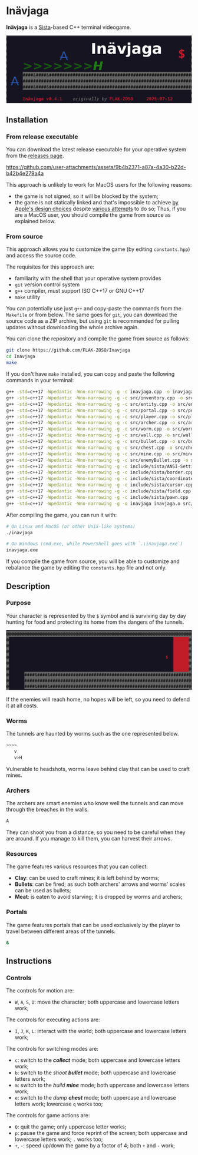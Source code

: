 # Inävjaga

**Inävjaga** is a [Sista](https://github.com/FLAK-ZOSO/Sista)-based C++ terminal videogame.

![Inävjaga banner](image/banner.png)

## Installation

### From release executable

You can download the latest release executable for your operative system from the [releases page](https://github.com/FLAK-ZOSO/Inavjaga/releases).

https://github.com/user-attachments/assets/9b4b2371-a87a-4a30-b22d-b42b4e279a4a

This approach is unlikely to work for MacOS users for the following reasons:
- the game is not signed, so it will be blocked by the system;
- the game is not statically linked and that's impossible to achieve [by Apple's design choices](https://discussions.apple.com/thread/1945589?sortBy=rank) despite [various attempts](https://github.com/skaht/Csu-85/issues/2) to do so;
Thus, if you are a MacOS user, you should compile the game from source as explained below.

### From source

This approach allows you to customize the game (by editing `constants.hpp`) and access the source code.

The requisites for this approach are:
- familiarity with the shell that your operative system provides
- `git` version control system
- `g++` compiler, must support ISO C++17 or GNU C++17
- `make` utility

You can potentially use just `g++` and copy-paste the commands from the `Makefile` or from below.
The same goes for `git`, you can download the source code as a ZIP archive, but using `git` is recommended for pulling updates without downloading the whole archive again.

You can clone the repository and compile the game from source as follows:

```bash
git clone https://github.com/FLAK-ZOSO/Inavjaga
cd Inavjaga
make
```

If you don't have `make` installed, you can copy and paste the following commands in your terminal:

```bash
g++ -std=c++17 -Wpedantic -Wno-narrowing -g -c inavjaga.cpp -o inavjaga.o
g++ -std=c++17 -Wpedantic -Wno-narrowing -g -c src/inventory.cpp -o src/inventory.o
g++ -std=c++17 -Wpedantic -Wno-narrowing -g -c src/entity.cpp -o src/entity.o
g++ -std=c++17 -Wpedantic -Wno-narrowing -g -c src/portal.cpp -o src/portal.o
g++ -std=c++17 -Wpedantic -Wno-narrowing -g -c src/player.cpp -o src/player.o
g++ -std=c++17 -Wpedantic -Wno-narrowing -g -c src/archer.cpp -o src/archer.o
g++ -std=c++17 -Wpedantic -Wno-narrowing -g -c src/worm.cpp -o src/worm.o
g++ -std=c++17 -Wpedantic -Wno-narrowing -g -c src/wall.cpp -o src/wall.o
g++ -std=c++17 -Wpedantic -Wno-narrowing -g -c src/bullet.cpp -o src/bullet.o
g++ -std=c++17 -Wpedantic -Wno-narrowing -g -c src/chest.cpp -o src/chest.o
g++ -std=c++17 -Wpedantic -Wno-narrowing -g -c src/mine.cpp -o src/mine.o
g++ -std=c++17 -Wpedantic -Wno-narrowing -g -c src/enemyBullet.cpp -o src/enemyBullet.o
g++ -std=c++17 -Wpedantic -Wno-narrowing -g -c include/sista/ANSI-Settings.cpp -o include/sista/ANSI-Settings.o
g++ -std=c++17 -Wpedantic -Wno-narrowing -g -c include/sista/border.cpp -o include/sista/border.o
g++ -std=c++17 -Wpedantic -Wno-narrowing -g -c include/sista/coordinates.cpp -o include/sista/coordinates.o
g++ -std=c++17 -Wpedantic -Wno-narrowing -g -c include/sista/cursor.cpp -o include/sista/cursor.o
g++ -std=c++17 -Wpedantic -Wno-narrowing -g -c include/sista/field.cpp -o include/sista/field.o
g++ -std=c++17 -Wpedantic -Wno-narrowing -g -c include/sista/pawn.cpp -o include/sista/pawn.o
g++ -std=c++17 -Wpedantic -Wno-narrowing -g -o inavjaga inavjaga.o src/inventory.o src/entity.o src/portal.o src/player.o src/archer.o src/worm.o src/wall.o src/bullet.o src/chest.o src/mine.o src/enemyBullet.o include/sista/ANSI-Settings.o include/sista/border.o include/sista/coordinates.o include/sista/cursor.o include/sista/field.o include/sista/pawn.o -lpthread
```

After compiling the game, you can run it with:

```bash
# On Linux and MacOS (or other Unix-like systems)
./inavjaga
```

```bash
# On Windows (cmd.exe, while PowerShell goes with `.\inavjaga.exe`)
inavjaga.exe
```

If you compile the game from source, you will be able to customize and rebalance the game by editing the `constants.hpp` file and not only.

## Description

### Purpose

Your character is represented by the `$` symbol and is surviving day by day hunting for food and protecting its home from the dangers of the tunnels.

![Home area](image/home.png)

If the enemies will reach home, no hopes will be left, so you need to defend it at all costs.

### Worms

The tunnels are haunted by worms such as the one represented below.

```bash
>>>>
   v
   v>H
```

Vulnerable to headshots, worms leave behind clay that can be used to craft mines.

### Archers

The archers are smart enemies who know well the tunnels and can move through the breaches in the walls.

```bash
A
```

They can shoot you from a distance, so you need to be careful when they are around. If you manage to kill them, you can harvest their arrows.

### Resources

The game features various resources that you can collect:

- **Clay**: can be used to craft mines; it is left behind by worms;
- **Bullets**: can be fired; as such both archers' arrows and worms' scales can be used as bullets;
- **Meat**: is eaten to avoid starving; it is dropped by worms and archers;

### Portals

The game features portals that can be used exclusively by the player to travel between different areas of the tunnels.

```bash
&
```

## Instructions

### Controls

The controls for motion are:
- `W`, `A`, `S`, `D`: move the character; both uppercase and lowercase letters work;

The controls for executing actions are:
- `I`, `J`, `K`, `L`: interact with the world; both uppercase and lowercase letters work;

The controls for switching modes are:
- `c`: switch to the ***collect*** mode; both uppercase and lowercase letters work;
- `b`: switch to the *shoot **bullet*** mode; both uppercase and lowercase letters work;
- `m`: switch to the *build **mine*** mode; both uppercase and lowercase letters work;
- `e`: switch to the *dump **chest*** mode; both uppercase and lowercase letters work; lowercase `q` works too;

The controls for game actions are:
- `Q`: quit the game; only uppercase letter works;
- `p`: pause the game and force reprint of the screen; both uppercase and lowercase letters work; `.` works too;
- `+`, `-`: speed up/down the game by a factor of 4; both `+` and `-` work;
